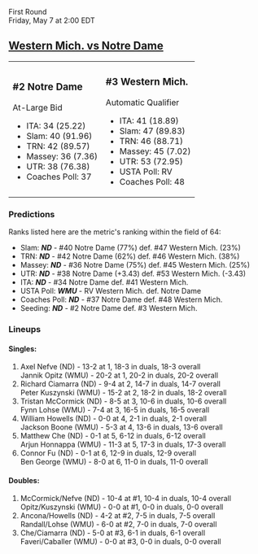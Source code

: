 First Round  
Friday, May 7 at 2:00 EDT
## [Western Mich. vs Notre Dame](https://www.ncaa.com/game/5833372) 

<table><tr><td>  

### #2 Notre Dame  

At-Large Bid  
- ITA: 34 (25.22)  
- Slam: 40 (91.96)  
- TRN: 42 (89.57)  
- Massey: 36 (7.36)  
- UTR: 38 (76.38)  
- Coaches Poll: 37  

</td><td>  

### #3 Western Mich.  

Automatic Qualifier  
- ITA: 41 (18.89)  
- Slam: 47 (89.83)  
- TRN: 46 (88.71)  
- Massey: 45 (7.02)  
- UTR: 53 (72.95)  
- USTA Poll: RV  
- Coaches Poll: 48  

</td></tr></table>  

 ### Predictions  

Ranks listed here are the metric's ranking within the field of 64:  
- Slam: ***ND*** - #40 Notre Dame (77%) def. #47 Western Mich. (23%)  
- TRN: ***ND*** - #42 Notre Dame (62%) def. #46 Western Mich. (38%)  
- Massey: ***ND*** - #36 Notre Dame (75%) def. #45 Western Mich. (25%)  
- UTR: ***ND*** - #38 Notre Dame (+3.43) def. #53 Western Mich. (-3.43)  
- ITA: ***ND*** - #34 Notre Dame def. #41 Western Mich.  
- USTA Poll: ***WMU*** - RV Western Mich. def. Notre Dame  
- Coaches Poll: ***ND*** - #37 Notre Dame def. #48 Western Mich.  
- Seeding: ***ND*** - #2 Notre Dame def. #3 Western Mich.  

 ### Lineups  

 #### Singles:  
1. Axel Nefve (ND) - 13-2 at 1, 18-3 in duals, 18-3 overall  
  Jannik Opitz (WMU) - 20-2 at 1, 20-2 in duals, 20-2 overall
2. Richard Ciamarra (ND) - 9-4 at 2, 14-7 in duals, 14-7 overall  
  Peter Kuszynski (WMU) - 15-2 at 2, 18-2 in duals, 18-2 overall
3. Tristan McCormick (ND) - 8-5 at 3, 10-6 in duals, 10-6 overall  
  Fynn Lohse (WMU) - 7-4 at 3, 16-5 in duals, 16-5 overall
4. William Howells (ND) - 0-0 at 4, 2-1 in duals, 2-1 overall  
  Jackson Boone (WMU) - 5-3 at 4, 13-6 in duals, 13-6 overall
5. Matthew Che (ND) - 0-1 at 5, 6-12 in duals, 6-12 overall  
  Arjun Honnappa (WMU) - 11-3 at 5, 17-3 in duals, 17-3 overall
6. Connor Fu (ND) - 0-1 at 6, 12-9 in duals, 12-9 overall  
  Ben George (WMU) - 8-0 at 6, 11-0 in duals, 11-0 overall

 #### Doubles:  
1. McCormick/Nefve (ND) - 10-4 at #1, 10-4 in duals, 10-4 overall  
  Opitz/Kuszynski (WMU) - 0-0 at #1, 0-0 in duals, 0-0 overall
2. Ancona/Howells (ND) - 4-2 at #2, 7-5 in duals, 7-5 overall  
  Randall/Lohse (WMU) - 6-0 at #2, 7-0 in duals, 7-0 overall
3. Che/Ciamarra (ND) - 5-0 at #3, 6-1 in duals, 6-1 overall  
  Faveri/Caballer (WMU) - 0-0 at #3, 0-0 in duals, 0-0 overall